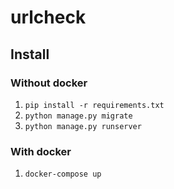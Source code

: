 # urlcheck

## Install

### Without docker

1. `pip install -r requirements.txt`
2. `python manage.py migrate`
3. `python manage.py runserver`

### With docker
1. `docker-compose up`
